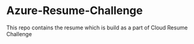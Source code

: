 # Azure-Resume-Challenge
This repo contains the resume which is build as a part of Cloud Resume Challenge

